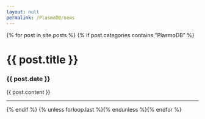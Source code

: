 ```yaml
---
layout: null
permalink: /PlasmoDB/news
--- 
```

{% for post in site.posts %}
{% if post.categories contains "PlasmoDB" %}   
<h1>{{ post.title }}</h1> 
<h3>{{ post.date }}</h3>
<div>
  {{ post.content  }}
</div>
<hr>
{% endif %}
 {% unless forloop.last %}{% endunless %}{% endfor %}
